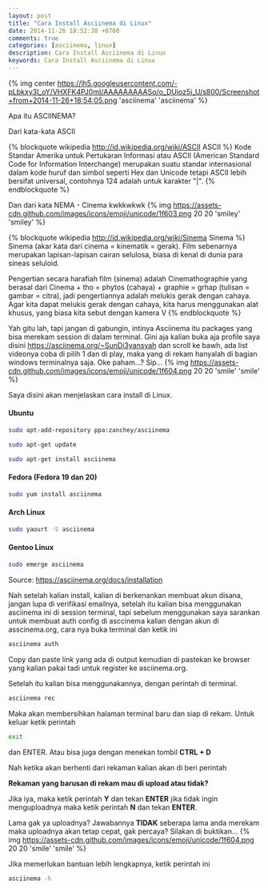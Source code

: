 ```yaml
---
layout: post
title: "Cara Install Asciinema di Linux"
date: 2014-11-26 18:52:38 +0700
comments: true
categories: [asciinema, linux]
description: Cara Install Asciinema di Linux
keywords: Cara Install Asciinema di Linux
---
```

{% img center https://lh5.googleusercontent.com/-pLbkxy3l_oY/VHXFK4PJ0mI/AAAAAAAAASo/o_DUioz5j_U/s800/Screenshot+from+2014-11-26+18:54:05.png  'asciinema' 'asciinema' %}

Apa itu ASCIINEMA?

Dari kata-kata ASCII
<!--more-->
{% blockquote wikipedia http://id.wikipedia.org/wiki/ASCII ASCII %}
Kode Standar Amerika untuk Pertukaran Informasi atau ASCII (American Standard Code for Information Interchange) merupakan suatu standar internasional dalam kode huruf dan simbol seperti Hex dan Unicode tetapi ASCII lebih bersifat universal, contohnya 124 adalah untuk karakter "|".
{% endblockquote %}

Dan dari kata NEMA - Cinema kwkkwkwk {% img https://assets-cdn.github.com/images/icons/emoji/unicode/1f603.png 20 20 'smiley' 'smiley' %}

{% blockquote wikipedia http://id.wikipedia.org/wiki/Sinema Sinema %}
Sinema (akar kata dari cinema = kinematik = gerak). Film sebenarnya merupakan lapisan-lapisan cairan selulosa, biasa di kenal di dunia para sineas seluloid.

Pengertian secara harafiah film (sinema) adalah Cinemathographie yang berasal dari Cinema + tho = phytos (cahaya) + graphie = grhap (tulisan = gambar = citra), jadi pengertiannya adalah melukis gerak dengan cahaya. Agar kita dapat melukis gerak dengan cahaya, kita harus menggunakan alat khusus, yang biasa kita sebut dengan kamera V
{% endblockquote %}

Yah gitu lah, tapi jangan di gabungin, intinya Asciinema itu packages yang bisa merekam session di dalam terminal. Gini aja kalian buka aja profile saya disini https://asciinema.org/~SunDi3yansyah dan scroll ke bawh, ada list videonya coba di pilih 1 dan di play, maka yang di rekam hanyalah di bagian windows terminalnya saja. Oke paham...? Sip... {% img https://assets-cdn.github.com/images/icons/emoji/unicode/1f604.png 20 20 'smile' 'smile' %}

Saya disini akan menjelaskan cara install di Linux.

#### Ubuntu

``` sh
sudo apt-add-repository ppa:zanchey/asciinema
```
``` sh
sudo apt-get update
```
``` sh
sudo apt-get install asciinema
```
#### Fedora (Fedora 19 dan 20)
``` sh
sudo yum install asciinema
```
#### Arch Linux
``` sh
sudo yaourt -S asciinema
```
#### Gentoo Linux
``` sh
sudo emerge asciinema
```

Source: https://asciinema.org/docs/installation

Nah setelah kalian install, kalian di berkenankan membuat akun disana, jangan lupa di verifikasi emailnya, setelah itu kalian bisa menggunakan asciinema ini di session terminal, tapi sebelum menggunakan saya sarankan untuk membuat auth config di asccinema kalian dengan akun di asscinema.org, cara nya buka terminal dan ketik ini
``` sh
asciinema auth
```
Copy dan paste link yang ada di output kemudian di pastekan ke browser yang kalian pakai tadi untuk register ke asciinema.org.

Setelah itu kalian bisa menggunakannya, dengan perintah di terminal.
``` sh
asciinema rec
```
Maka akan membersihkan halaman terminal baru dan siap di rekam. Untuk keluar ketik perintah
``` sh
exit
```
dan ENTER.
Atau bisa juga dengan menekan tombil **CTRL + D**

Nah ketika akan berhenti dari rekaman kalian akan di beri perintah

**Rekaman yang barusan di rekam mau di upload atau tidak?**

Jika iya, maka ketik perintah **Y** dan tekan **ENTER** jika tidak ingin menguploadnya maka ketik perintah **N** dan tekan **ENTER**.

Lama gak ya uploadnya?
Jawabannya **TIDAK** seberapa lama anda merekam maka uploadnya akan tetap cepat, gak percaya? Silakan di buktikan... {% img https://assets-cdn.github.com/images/icons/emoji/unicode/1f604.png 20 20 'smile' 'smile' %}

Jika memerlukan bantuan lebih lengkapnya, ketik perintah ini
``` sh
asciinema -h
```